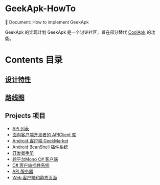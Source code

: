 # GeekApk-HowTo
📘 Document: How to implement GeekApk

GeekApk 的实现计划
GeekApk 是一个讨论社区，旨在部分替代 [CoolApk](https://coolapk.com) 的功能。

# Contents 目录
## [设计特性](FEATURES.md)
## [路线图](ROADMAP.md)

## Projects 项目
+ [API 列表](API)
+ [面向客户端开发者的 APIClient 库](APIClient)
+ [Android 客户端 GeekMarket](Android)
+ [Android BeanShell 插件系统](AndroidScripting)
+ [开发者手册](Books)
+ [跨平台Mono C# 客户端](Mono)
+ [C# 客户端插件系统](MonoScripting)
+ [API 服务器](Server)
+ [Web 客户端和静态页面](Web)
